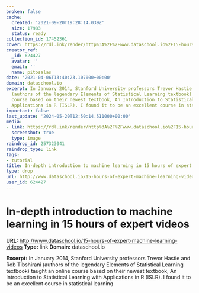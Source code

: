 ```yaml
---
broken: false
cache:
  created: '2021-09-20T19:28:14.039Z'
  size: 17983
  status: ready
collection_id: 17452361
cover: https://rdl.ink/render/http%3A%2F%2Fwww.dataschool.io%2F15-hours-of-expert-machine-learning-videos
creator_ref:
  _id: 624427
  avatar: ''
  email: ''
  name: pitosalas
date: '2021-04-06T13:40:23.107000+00:00'
domain: dataschool.io
excerpt: In January 2014, Stanford University professors Trevor Hastie and Rob Tibshirani
  (authors of the legendary Elements of Statistical Learning textbook) taught an online
  course based on their newest textbook, An Introduction to Statistical Learning with
  Applications in R (ISLR). I found it to be an excellent course in statistical learning
important: false
last_update: '2024-05-20T12:50:14.511000+00:00'
media:
- link: https://rdl.ink/render/http%3A%2F%2Fwww.dataschool.io%2F15-hours-of-expert-machine-learning-videos
  screenshot: true
  type: image
raindrop_id: 257323041
raindrop_type: link
tags:
- tutorial
title: In-depth introduction to machine learning in 15 hours of expert videos
type: drop
url: http://www.dataschool.io/15-hours-of-expert-machine-learning-videos
user_id: 624427
---
```


# In-depth introduction to machine learning in 15 hours of expert videos

**URL:** http://www.dataschool.io/15-hours-of-expert-machine-learning-videos
**Type:** link
**Domain:** dataschool.io

**Excerpt:** In January 2014, Stanford University professors Trevor Hastie and Rob Tibshirani (authors of the legendary Elements of Statistical Learning textbook) taught an online course based on their newest textbook, An Introduction to Statistical Learning with Applications in R (ISLR). I found it to be an excellent course in statistical learning
